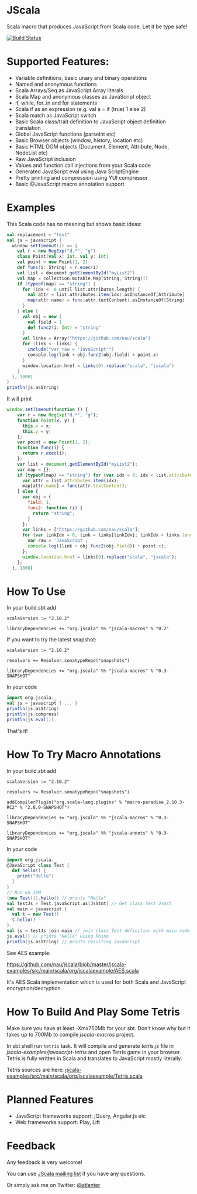 JScala
======

Scala macro that produces JavaScript from Scala code. Let it be type safe!

[![Build Status](https://secure.travis-ci.org/nau/jscala.png)](http://travis-ci.org/nau/jscala)

Supported Features:
===================
* Variable definitions, basic unary and binary operations
* Named and anonymous functions
* Scala Arrays/Seq as JavaScript Array literals
* Scala Map and anonymous classes as JavaScript object
* if, while, for..in and for statements
* Scala if as an expression (e.g. val a = if (true) 1 else 2)
* Scala match as JavaScript switch
* Basic Scala class/trait definition to JavaScript object definition translation
* Global JavaScript functions (parseInt etc)
* Basic Browser objects (window, history, location etc)
* Basic HTML DOM objects (Document, Element, Attribute, Node, NodeList etc)
* Raw JavaScript inclusion
* Values and function call injections from your Scala code
* Generated JavaScript eval using Java ScriptEngine
* Pretty printing and compression using YUI compressor
* Basic @JavaScript macro annotation support

Examples
========

This Scala code has no meaning but shows basic ideas:

```scala
val replacement = "text"
val js = javascript {
  window.setTimeout(() => {
    val r = new RegExp("d.*", "g")
    class Point(val x: Int, val y: Int)
    val point = new Point(1, 2)
    def func(i: String) = r.exec(i)
    val list = document.getElementById("myList2")
    val map = collection.mutable.Map[String, String]()
    if (typeof(map) == "string") {
      for (idx <- 0 until list.attributes.length) {
        val attr = list.attributes.item(idx).asInstanceOf[Attribute]
        map(attr.name) = func(attr.textContent).asInstanceOf[String]
      }
    } else {
      val obj = new {
        val field = 1
        def func2(i: Int) = "string"
      }
      val links = Array("https://github.com/nau/scala")
      for (link <- links) {
        include("var raw = 'JavaScript'")
        console.log(link + obj.func2(obj.field) + point.x)
      }
      window.location.href = links(0).replace("scala", "jscala")
    }
  }, 1000)
}
println(js.asString)
```

It will print

```javascript
window.setTimeout(function () {
    var r = new RegExp("d.*", "g");
    function Point(x, y) {
      this.x = x;
      this.y = y;
    };
    var point = new Point(1, 2);
    function func(i) {
      return r.exec(i);
    };
    var list = document.getElementById("myList2");
    var map = {};
    if (typeof(map) == "string") for (var idx = 0; idx < list.attributes.length; ++idx) {
      var attr = list.attributes.item(idx);
      map[attr.name] = func(attr.textContent);
    } else {
      var obj = {
        field: 1,
        func2: function (i) {
          return "string";
        }
      };
      var links = ["https://github.com/nau/scala"];
      for (var linkIdx = 0, link = links[linkIdx]; linkIdx < links.length; link = links[++linkIdx]) {
        var raw = 'JavaScript';
        console.log((link + obj.func2(obj.field)) + point.x);
      };
      window.location.href = links[0].replace("scala", "jscala");
    };
  }, 1000)
```
      
How To Use
==========

In your build.sbt add

    scalaVersion := "2.10.2"

    libraryDependencies += "org.jscala" %% "jscala-macros" % "0.2"
    
If you want to try the latest snapshot:

    scalaVersion := "2.10.2"

    resolvers += Resolver.sonatypeRepo("snapshots")

    libraryDependencies += "org.jscala" %% "jscala-macros" % "0.3-SNAPSHOT"

In your code

```scala
import org.jscala._
val js = javascript { ... }
println(js.asString)
println(js.compress)
println(js.eval())
```
    
That's it!

How To Try Macro Annotations
============================
In your build.sbt add

    scalaVersion := "2.10.2"

    resolvers += Resolver.sonatypeRepo("snapshots")
    
    addCompilerPlugin("org.scala-lang.plugins" % "macro-paradise_2.10.3-RC2" % "2.0.0-SNAPSHOT")

    libraryDependencies += "org.jscala" %% "jscala-macros" % "0.3-SNAPSHOT"
    
    libraryDependencies += "org.jscala" %% "jscala-annots" % "0.3-SNAPSHOT"

In your code

```scala
import org.jscala._
@JavaScript class Test {
  def hello() {
    print("Hello")
  }
}
// Run on JVM
(new Test()).hello() // prints "Hello"
val testJs = Test.javaScript.as[JsStmt] // Get class Test JsAst
val main = javascript {
  val t = new Test()
  t.hello()
}
val js = testJs join main // join class Test definition with main code
js.eval() // prints "Hello" using Rhino
println(js.asString) // prints resulting JavaScript
```

See AES example:

https://github.com/nau/jscala/blob/master/jscala-examples/src/main/scala/org/jscalaexample/AES.scala

It's AES Scala implementation which is used for both Scala and JavaScript encryption/decryption.


How To Build And Play Some Tetris
=================================

Make sure you have at least -Xmx750Mb for your sbt. 
Don't know why but it takes up to 700Mb to compile _jscala-macros_ project.

In sbt shell run `tetris` task. 
It will compile and generate _tetris.js_ file in _jscala-examples/javascript-tetris_ and open Tetris game in your browser.
Tetris is fully written in Scala and translates to JavaScript mostly literally. 

Tetris sources are here: [jscala-examples/src/main/scala/org/jscalaexample/Tetris.scala](https://github.com/nau/jscala/blob/master/jscala-examples/src/main/scala/org/jscalaexample/Tetris.scala)

Planned Features
================

* JavaScript frameworks support: jQuery, Angular.js etc
* Web frameworks support: Play, Lift

Feedback
========

Any feedback is very welcome!

You can use [JScala mailing list](https://groups.google.com/forum/#!forum/jscala-user) if you have any questions.

Or simply ask me on Twitter: [@atlanter](https://twitter.com/atlanter)
